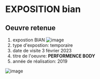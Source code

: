 #  EXPOSITION bian 
## Oeuvre retenue 
1. expostion BIAN 
![image](https://user-images.githubusercontent.com/124070431/221051396-04d5dca7-812d-4b9e-89d0-f8017d0733a0.png)
2. type d'expostion: temporaire
3. date de visite 3 février 2023
4. titre de l'oeuvre: **PERFORMENCE BODY**
5. année de réalisation: 2019

![image](https://user-images.githubusercontent.com/124070431/221054030-509c8059-7cc7-4ac2-87a0-4ae98b433bae.png)
